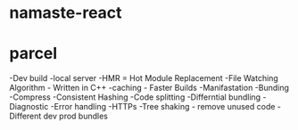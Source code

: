 # namaste-react

# parcel
-Dev build
-local server
-HMR = Hot Module Replacement
-File Watching Algorithm - Written in C++
-caching - Faster Builds
-Manifastation
-Bunding
-Compress
-Consistent Hashing
-Code splitting 
-Differntial bundling
-Diagnostic
-Error handling 
-HTTPs
-Tree shaking - remove unused code
-Different dev prod bundles